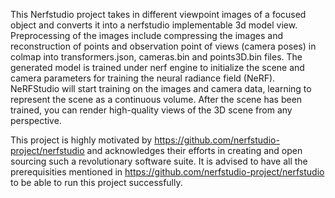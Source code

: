 This Nerfstudio project takes in different viewpoint images of a focused object and converts it into a nerfstudio implementable 3d model view. 
Preprocessing of the images include compressing the images and reconstruction of points and observation point of views (camera poses) in colmap into transformers.json, cameras.bin and points3D.bin files.
The generated model is trained under nerf engine to initialize the scene and camera parameters for training the neural radiance field (NeRF). NeRFStudio will start training on the images and camera data, learning to represent the scene as a continuous volume.
After the scene has been trained, you can render high-quality views of the 3D scene from any perspective.

This project is highly motivated by https://github.com/nerfstudio-project/nerfstudio and acknowledges their efforts in creating and open sourcing such a revolutionary software suite.
It is advised to have all the prerequisities mentioned in https://github.com/nerfstudio-project/nerfstudio to be able to run this project successfully.
